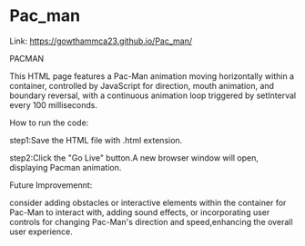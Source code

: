 # Pac_man

Link: https://gowthammca23.github.io/Pac_man/

PACMAN

This HTML page features a Pac-Man animation moving horizontally within a container, controlled by JavaScript for direction, mouth animation, and boundary reversal, with a continuous animation loop triggered by setInterval every 100 milliseconds.

How to run the code:

step1:Save the HTML file with .html extension.

step2:Click the "Go Live" button.A new browser window will open, displaying Pacman animation.

Future Improvemennt:

consider adding obstacles or interactive elements within the container for Pac-Man to interact with, adding sound effects, or incorporating user controls for changing Pac-Man's direction and speed,enhancing the overall user experience.
